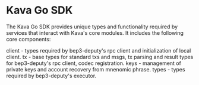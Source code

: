 # Kava Go SDK

The Kava Go SDK provides unique types and functionality required by services that interact with Kava's core modules. It includes the following core components:

client - types required by bep3-deputy's rpc client and initialization of local client.
tx - base types for standard txs and msgs, tx parsing and result types for bep3-deputy's rpc client, codec registration.
keys - management of private keys and account recovery from mnenomic phrase.
types - types required by bep3-deputy's executor.
